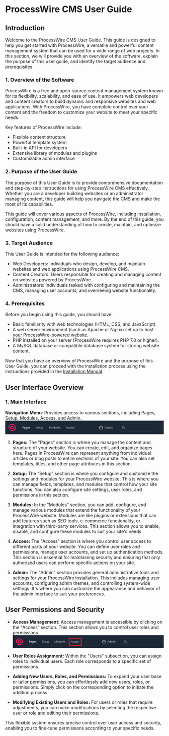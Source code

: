 # ProcessWire CMS User Guide

## Introduction

Welcome to the ProcessWire CMS User Guide. This guide is designed to help you get started with ProcessWire, a versatile and powerful content management system that can be used for a wide range of web projects. In this section, we will provide you with an overview of the software, explain the purpose of this user guide, and identify the target audience and prerequisites.

### 1. Overview of the Software

ProcessWire is a free and open-source content management system known for its flexibility, scalability, and ease of use. It empowers web developers and content creators to build dynamic and responsive websites and web applications. With ProcessWire, you have complete control over your content and the freedom to customize your website to meet your specific needs.

Key features of ProcessWire include:

- Flexible content structure
- Powerful template system
- Built-in API for developers
- Extensive library of modules and plugins
- Customizable admin interface

### 2. Purpose of the User Guide

The purpose of this User Guide is to provide comprehensive documentation and step-by-step instructions for using ProcessWire CMS effectively. Whether you are a developer building websites or an administrator managing content, this guide will help you navigate the CMS and make the most of its capabilities.

This guide will cover various aspects of ProcessWire, including installation, configuration, content management, and more. By the end of this guide, you should have a solid understanding of how to create, maintain, and optimize websites using ProcessWire.

### 3. Target Audience

This User Guide is intended for the following audience:

- Web Developers: Individuals who design, develop, and maintain websites and web applications using ProcessWire CMS.
- Content Creators: Users responsible for creating and managing content on websites powered by ProcessWire.
- Administrators: Individuals tasked with configuring and maintaining the CMS, managing user accounts, and overseeing website functionality.

### 4. Prerequisites

Before you begin using this guide, you should have:

- Basic familiarity with web technologies (HTML, CSS, and JavaScript).
- A web server environment (such as Apache or Nginx) set up to host your ProcessWire-powered website.
- PHP installed on your server (ProcessWire requires PHP 7.0 or higher).
- A MySQL database or compatible database system for storing website content.

Now that you have an overview of ProcessWire and the purpose of this User Guide, you can proceed with the installation process using the instructions provided in the [Installation Manual](https://github.com/Humaka01/software-development-and-documentation/blob/main/Process%20Wire%20CMS/Process%20Wire%20CMS%20Installation%20Manual.docx).

## User Interface Overview

### 1. Main Interface

**Navigation Menu**: Provides access to various sections, including Pages, Setup, Modules, Access, and Admin.
   ![screenshot_displaying_the_navigation_menu](https://github.com/Humaka01/software-development-and-documentation/blob/main/Process%20Wire%20CMS/screenshots/screenshot_displaying_the_navigation_menu.png)

1. **Pages:**
The "Pages" section is where you manage the content and structure of your website. You can create, edit, and organize pages here. Pages in ProcessWire can represent anything from individual articles or blog posts to entire sections of your site. You can also set templates, titles, and other page attributes in this section.

2. **Setup:**
The "Setup" section is where you configure and customize the settings and modules for your ProcessWire website. This is where you can manage fields, templates, and modules that control how your site functions. You can also configure site settings, user roles, and permissions in this section.

3. **Modules:**
In the "Modules" section, you can add, configure, and manage various modules that extend the functionality of your ProcessWire website. Modules are like plugins or extensions that can add features such as SEO tools, e-commerce functionality, or integration with third-party services. This section allows you to enable, disable, and configure these modules to suit your site's needs.

4. **Access:**
The "Access" section is where you control user access to different parts of your website. You can define user roles and permissions, manage user accounts, and set up authentication methods. This section is essential for maintaining security and ensuring that only authorized users can perform specific actions on your site.

5. **Admin:**
The "Admin" section provides general administrative tools and settings for your ProcessWire installation. This includes managing user accounts, configuring admin themes, and controlling system-wide settings. It's where you can customize the appearance and behavior of the admin interface to suit your preferences.

## User Permissions and Security

- **Access Management:** Access management is accessible by clicking on the "Access" section. This section allows you to control user roles and permissions.
![access](https://github.com/Humaka01/software-development-and-documentation/blob/main/Process%20Wire%20CMS/screenshots/access.png)

- **User Roles Assignment:** Within the "Users" subsection, you can assign roles to individual users. Each role corresponds to a specific set of permissions.

- **Adding New Users, Roles, and Permissions:** To expand your user base or tailor permissions, you can effortlessly add new users, roles, or permissions. Simply click on the corresponding option to initiate the addition process.

- **Modifying Existing Users and Roles:** For users or roles that require adjustments, you can make modifications by selecting the respective user or role and editing their permissions.

This flexible system ensures precise control over user access and security, enabling you to fine-tune permissions according to your specific needs.
